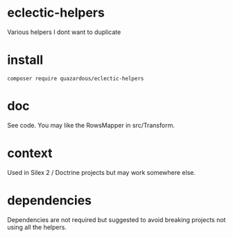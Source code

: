 # eclectic-helpers
Various helpers I dont want to duplicate

# install
    composer require quazardous/eclectic-helpers

# doc
See code. You may like the RowsMapper in src/Transform.

# context
Used in Silex 2 / Doctrine projects but may work somewhere else.

# dependencies
Dependencies are not required but suggested to avoid breaking projects not using all the helpers.